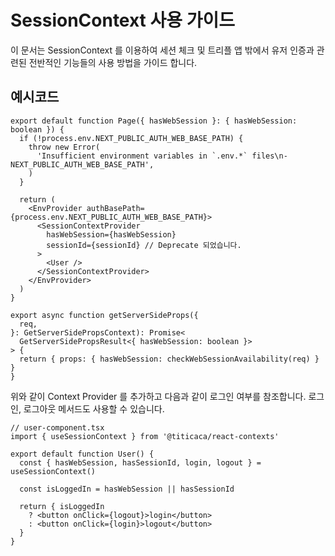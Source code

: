 # SessionContext 사용 가이드

이 문서는 SessionContext 를 이용하여 세션 체크 및 트리플 앱 밖에서 유저 인증과 관련된 전반적인
기능들의 사용 방법을 가이드 합니다.

## 예시코드

```tsx
export default function Page({ hasWebSession }: { hasWebSession: boolean }) {
  if (!process.env.NEXT_PUBLIC_AUTH_WEB_BASE_PATH) {
    throw new Error(
      'Insufficient environment variables in `.env.*` files\n- NEXT_PUBLIC_AUTH_WEB_BASE_PATH',
    )
  }

  return (
    <EnvProvider authBasePath={process.env.NEXT_PUBLIC_AUTH_WEB_BASE_PATH}>
      <SessionContextProvider
        hasWebSession={hasWebSession}
        sessionId={sessionId} // Deprecate 되었습니다.
      >
        <User />
      </SessionContextProvider>
    </EnvProvider>
  )
}

export async function getServerSideProps({
  req,
}: GetServerSidePropsContext): Promise<
  GetServerSidePropsResult<{ hasWebSession: boolean }>
> {
  return { props: { hasWebSession: checkWebSessionAvailability(req) } }
}
```

위와 같이 Context Provider 를 추가하고 다음과 같이 로그인 여부를 참조합니다.
로그인, 로그아웃 메서드도 사용할 수 있습니다.

```tsx
// user-component.tsx
import { useSessionContext } from '@titicaca/react-contexts'

export default function User() {
  const { hasWebSession, hasSessionId, login, logout } = useSessionContext()

  const isLoggedIn = hasWebSession || hasSessionId

  return { isLoggedIn
    ? <button onClick={logout}>login</button>
    : <button onClick={login}>logout</button>
  }
}
```
